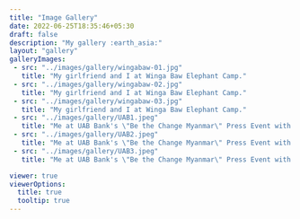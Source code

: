 ```yaml
---
title: "Image Gallery"
date: 2022-06-25T18:35:46+05:30
draft: false
description: "My gallery :earth_asia:"
layout: "gallery"
galleryImages:
 - src: "../images/gallery/wingabaw-01.jpg"
   title: "My girlfriend and I at Winga Baw Elephant Camp."
 - src: "../images/gallery/wingabaw-02.jpg"
   title: "My girlfriend and I at Winga Baw Elephant Camp."
 - src: "../images/gallery/wingabaw-03.jpg"
   title: "My girlfriend and I at Winga Baw Elephant Camp."
 - src: "../images/gallery/UAB1.jpeg"
   title: "Me at UAB Bank's \"Be the Change Myanmar\" Press Event with Mr. Christopher Loh (CEO of UAB) and Ms. Swe Zin Htike."
 - src: "../images/gallery/UAB2.jpeg"
   title: "Me at UAB Bank's \"Be the Change Myanmar\" Press Event with Mr. Christopher Loh (CEO of UAB) and Ms. Swe Zin Htike."
 - src: "../images/gallery/UAB3.jpeg"
   title: "Me at UAB Bank's \"Be the Change Myanmar\" Press Event with Mr. Christopher Loh (CEO of UAB) and Ms. Swe Zin Htike."

viewer: true
viewerOptions:
  title: true
  tooltip: true
---
```

